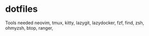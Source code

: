 # dotfiles
Tools needed 
neovim,
tmux,
kitty,
lazygit,
lazydocker,
fzf,
find,
zsh,
ohmyzsh,
btop,
ranger,

